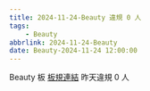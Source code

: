 ```yaml
---
title: 2024-11-24-Beauty 違規 0 人
tags:
    - Beauty
abbrlink: 2024-11-24-Beauty
date: Beauty-2024-11-24 12:00:00
---
```

Beauty 板 [板規連結](https://www.ptt.cc/bbs/Beauty/M.1630069980.A.84B.html)
昨天違規 0 人
